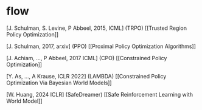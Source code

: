 # flow

[J. Schulman, S. Levine, P Abbeel, 2015, ICML] (TRPO) [[Trusted Region Policy Optimization]]

[J. Schulman, 2017, arxiv] (PPO) [[Proximal Policy Optimization Algorithms]]

[J. Achiam, ..., P Abbeel, 2017 ICML] (CPO) [[Constrained Policy Optimization]]

[Y. As, ..., A Krause, ICLR 2022] (LAMBDA) [[Constrained Policy Optimization Via Bayesian World Models]]

[W. Huang, 2024 ICLR] (SafeDreamer) [[Safe Reinforcement Learning with World Model]]